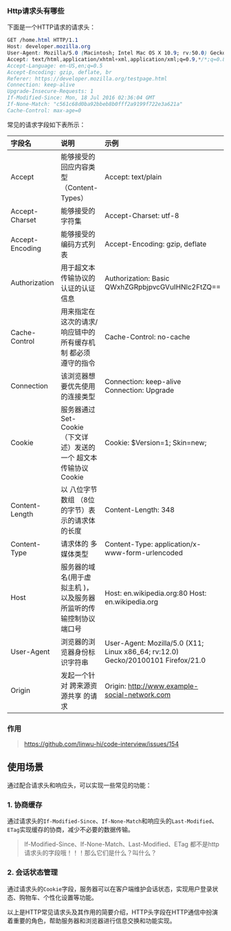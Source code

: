 ### Http请求头有哪些

下面是一个HTTP请求的请求头：

```css
GET /home.html HTTP/1.1
Host: developer.mozilla.org
User-Agent: Mozilla/5.0 (Macintosh; Intel Mac OS X 10.9; rv:50.0) Gecko/20100101 Firefox/50.0
Accept: text/html,application/xhtml+xml,application/xml;q=0.9,*/*;q=0.8
Accept-Language: en-US,en;q=0.5
Accept-Encoding: gzip, deflate, br
Referer: https://developer.mozilla.org/testpage.html
Connection: keep-alive
Upgrade-Insecure-Requests: 1
If-Modified-Since: Mon, 18 Jul 2016 02:36:04 GMT
If-None-Match: "c561c68d0ba92bbeb8b0fff2a9199f722e3a621a"
Cache-Control: max-age=0
```

常见的请求字段如下表所示：

| 字段名          | 说明                                                         | 示例                                                         |
| :-------------- | :----------------------------------------------------------- | :----------------------------------------------------------- |
| Accept          | 能够接受的回应内容类型（Content-Types）                      | Accept: text/plain                                           |
| Accept-Charset  | 能够接受的字符集                                             | Accept-Charset: utf-8                                        |
| Accept-Encoding | 能够接受的编码方式列表                                       | Accept-Encoding: gzip, deflate                               |
| Authorization   | 用于超文本传输协议的认证的认证信息                           | Authorization: Basic QWxhZGRpbjpvcGVuIHNlc2FtZQ==            |
| Cache-Control   | 用来指定在这次的请求/响应链中的所有缓存机制 都必须 遵守的指令 | Cache-Control: no-cache                                      |
| Connection      | 该浏览器想要优先使用的连接类型                               | Connection: keep-alive Connection: Upgrade                   |
| Cookie          | 服务器通过 Set- Cookie （下文详述）发送的一个 超文本传输协议Cookie | Cookie: $Version=1; Skin=new;                                |
| Content-Length  | 以 八位字节数组 （8位的字节）表示的请求体的长度              | Content-Length: 348                                          |
| Content-Type    | 请求体的 多媒体类型                                          | Content-Type: application/x-www-form-urlencoded              |
| Host            | 服务器的域名(用于虚拟主机 )，以及服务器所监听的传输控制协议端口号 | Host: en.wikipedia.org:80 Host: en.wikipedia.org             |
| User-Agent      | 浏览器的浏览器身份标识字符串                                 | User-Agent: Mozilla/5.0 (X11; Linux x86_64; rv:12.0) Gecko/20100101 Firefox/21.0 |
| Origin          | 发起一个针对 跨来源资源共享 的请求                           | Origin: http://www.example-social-network.com                |



### 作用

> https://github.com/linwu-hi/code-interview/issues/154

## 使用场景

通过配合请求头和响应头，可以实现一些常见的功能：

### 1. 协商缓存

通过请求头的`If-Modified-Since`、`If-None-Match`和响应头的`Last-Modified`、`ETag`实现缓存的协商，减少不必要的数据传输。

> If-Modified-Since、If-None-Match、Last-Modified、ETag 都不是http请求头的字段哦！！！那么它们是什么？叫什么？

### 2. 会话状态管理

通过请求头的`Cookie`字段，服务器可以在客户端维护会话状态，实现用户登录状态、购物车、个性化设置等功能。

以上是HTTP常见请求头及其作用的简要介绍，HTTP头字段在HTTP通信中扮演着重要的角色，帮助服务器和浏览器进行信息交换和功能实现。